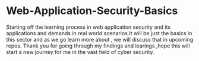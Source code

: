 # Web-Application-Security-Basics

Starting off the learning process in web application security and its applications and demands in real world scenarios.It will be just the basics in this sector and as we go learn more about , we will discuss that in upcoming repos. Thank you for going through my findings and learings ,hope this will start a new journey for me in the vast field of cyber security.

